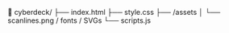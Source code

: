 📁 cyberdeck/
├── index.html
├── style.css
├── /assets
│   └── scanlines.png / fonts / SVGs
└── scripts.js

